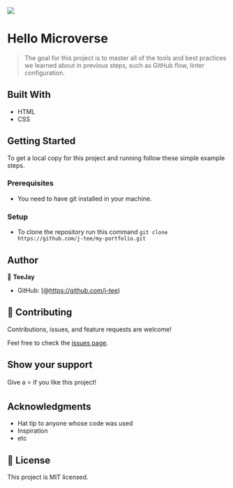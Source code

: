 ![](https://img.shields.io/badge/Microverse-blueviolet)

# Hello Microverse

> The goal for this project is to master all of the tools and best practices we learned about in previous steps, such as GitHub flow, linter configuration.

## Built With

- HTML
- CSS

## Getting Started

To get a local copy for this project and running follow these simple example steps.

### Prerequisites

- You need to have git installed in your machine.

### Setup

- To clone the repository run this command `git clone https://github.com/j-tee/my-portfolio.git`


## Author

👤 **TeeJay**

- GitHub: [@https://github.com/j-tee)

## 🤝 Contributing

Contributions, issues, and feature requests are welcome!

Feel free to check the [issues page](https://github.com/j-tee/my-portfolio.git/issues/).

## Show your support

Give a ⭐️ if you like this project!

## Acknowledgments

- Hat tip to anyone whose code was used
- Inspiration
- etc

## 📝 License

This project is MIT licensed.
